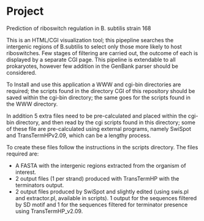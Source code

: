 # Project
Prediction of riboswitch regulation in B. subtilis strain 168


This is an HTML/CGI visualization tool; this pipepline searches the intergenic regions of B.subtilis to select only those more likely to host riboswitches. Few stages of filtering are carried out, the outcome of each is displayed by a separate CGI page. This pipeline is extendable to all prokaryotes, however few addition in the GenBank parser should be considered.

To Install and use this application a WWW and cgi-bin directories are required; the scripts found in the directory CGI of this repository should be saved within the cgi-bin directory; the same goes for the scripts found in the WWW directory.


In addition 5 extra files need to be pre-calculated and placed within the cgi-bin directory, and then read by the cgi scripts found in this directory; some of these file are pre-calculated using external programs, namely SwiSpot and TransTermHPv2.09, which can be a lengthy process.

To create these files follow the instructions in the scripts directory.
The files required are:
- A FASTA with the intergenic regions extracted from the organism of interest.
- 2 output files (1 per strand) produced with TransTermHP with the terminators output.
- 2 output files produced by SwiSpot and slightly edited (using swis.pl and extractor.pl, available in scripts). 1 output for the sequences filtered by SD motif and 1 for the sequences filtered for terminator presence using TransTermHP_v2.09.
